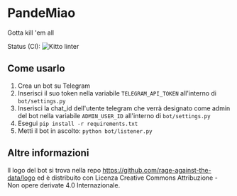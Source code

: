 # PandeMiao
Gotta kill 'em all

Status (CI): 
![Kitto linter](https://github.com/rage-against-the-data/PandeMiao/workflows/kitto%20linter/badge.svg)

## Come usarlo
1. Crea un bot su Telegram
2. Inserisci il suo token nella variabile `TELEGRAM_API_TOKEN` all'interno di `bot/settings.py`
3. Inserisci la chat_id dell'utente telegram che verrà designato come admin del bot nella variabile `ADMIN_USER_ID` all'interno di `bot/settings.py`
4. Esegui `pip install -r requirements.txt`
5. Metti il bot in ascolto: `python bot/listener.py`

## Altre informazioni
Il logo del bot si trova nella repo https://github.com/rage-against-the-data/logo ed è distribuito con Licenza Creative Commons Attribuzione - Non opere derivate 4.0 Internazionale.
